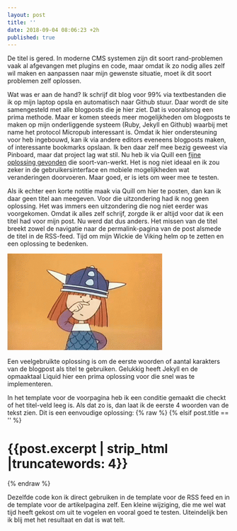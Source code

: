 ```yaml
---
layout: post
title: ''
date: 2018-09-04 08:06:23 +2h
published: true
---
```

De titel is gered. In moderne CMS systemen zijn dit soort rand-problemen vaak al afgevangen met plugins en code, maar omdat ik zo nodig alles zelf wil maken en aanpassen naar mijn gewenste situatie, moet ik dit soort problemen zelf oplossen.

Wat was er aan de hand? Ik schrijf dit blog voor 99% via textbestanden die ik op mijn laptop opsla en automatisch naar Github stuur. Daar wordt de site samengesteld met alle blogposts die je hier ziet. Dat is vooralsnog een prima methode. Maar er komen steeds meer mogelijkheden om blogposts te maken op mijn onderliggende systeem (Ruby, Jekyll en Github) waarbij met name het protocol Micropub interessant is. Omdat ik hier ondersteuning voor heb ingebouwd, kan ik via andere editors eveneens blogposts maken, of interessante bookmarks opslaan. Ik ben daar zelf mee bezig geweest via Pinboard, maar dat project lag wat stil. Nu heb ik via Quill een [fijne oplossing gevonden](/prima-dit-lijkt-te-werken/) die soort-van-werkt. Het is nog niet ideaal en ik zou zeker in de gebruikersinterface en mobiele mogelijkheden wat veranderingen doorvoeren. Maar goed, er is iets om weer mee te testen.

Als ik echter een korte notitie maak via Quill om hier te posten, dan kan ik daar geen titel aan meegeven. Voor die uitzondering had ik nog geen oplossing. Het was immers een uitzondering die nog niet eerder was voorgekomen. Omdat ik alles zelf schrijf, zorgde ik er altijd voor dat ik een titel had voor mijn post. Nu werd dat dus anders. Het missen van de titel breekt zowel de navigatie naar de permalink-pagina van de post alsmede de titel in de RSS-feed. Tijd om mijn Wickie de Viking helm op te zetten en een oplossing te bedenken.

![<>](/images/wickiedeviking.gif)

Een veelgebruikte oplossing is om de eerste woorden of aantal karakters van de blogpost als titel te gebruiken. Gelukkig heeft Jekyll en de opmaaktaal Liquid hier een prima oplossing voor die snel was te implementeren.

In het template voor de voorpagina heb ik een conditie gemaakt die checkt of het titel-veld leeg is. Als dat zo is, dan laat ik de eerste 4 woorden van de tekst zien. Dit is een eenvoudige oplossing:
{% raw %}
    {% elsif post.title == '' %}
    <h1>{{post.excerpt | strip_html |truncatewords: 4}}</h1>
{% endraw %}

Dezelfde code kon ik direct gebruiken in de template voor de RSS feed en in de template voor de artikelpagina zelf. Een kleine wijziging, die me wel wat tijd heeft gekost om uit te vogelen en vooral goed te testen. Uiteindelijk ben ik blij met het resultaat en dat is wat telt.
